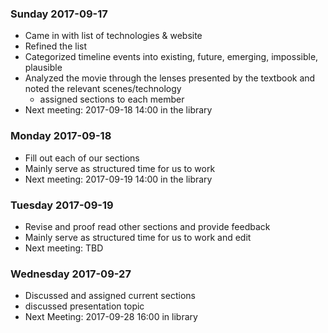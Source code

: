 ### Sunday 2017-09-17

 * Came in with list of technologies & website
 * Refined the list
 * Categorized timeline events into existing, future, emerging, impossible, plausible
 * Analyzed the movie through the lenses presented by the textbook and noted the relevant scenes/technology
     * assigned sections to each member
 * Next meeting: 2017-09-18 14:00 in the library

### Monday 2017-09-18
 
 * Fill out each of our sections
 * Mainly serve as structured time for us to work
 * Next meeting: 2017-09-19 14:00 in the library
 
### Tuesday 2017-09-19
  
 * Revise and proof read other sections and provide feedback
 * Mainly serve as structured time for us to work and edit
 * Next meeting: TBD


### Wednesday 2017-09-27

 * Discussed and assigned current sections
 * discussed presentation topic
 * Next Meeting: 2017-09-28 16:00 in library
